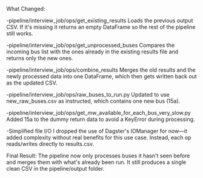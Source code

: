 What Changed:

-pipeline/interview_job/ops/get_existing_results
Loads the previous output CSV. If it's missing it returns an empty DataFrame so the rest of the pipeline still works.

-pipeline/interview_job/ops/get_unprocessed_buses
Compares the incoming bus list with the ones already in the existing results file and returns only the new ones.

-pipeline/interview_job/ops/combine_results
Merges the old results and the newly processed data into one DataFrame, which then gets written back out as the updated CSV.

-pipeline/interview_job/ops/raw_buses_to_run.py
Updated to use new_raw_buses.csv as instructed, which contains one new bus (15a).

-pipeline/interview_job/ops/get_mw_available_for_each_bus_very_slow.py
Added 15a to the dummy return data to avoid a KeyError during processing.

-Simplified file I/O
I dropped the use of Dagster's IOManager for now—it added complexity without real benefits for this use case. Instead, each op reads/writes directly to results.csv.

Final Result:
The pipeline now only processes buses it hasn't seen before and merges them with what's already been run. It still produces a single clean CSV in the pipeline/output folder.







